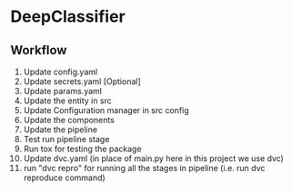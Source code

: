 # DeepClassifier

## Workflow

1.  Update config.yaml
2.  Update secrets.yaml [Optional]
3.  Update params.yaml
4.  Update the entity in src
5.  Update Configuration manager in src config
6.  Update the components
7.  Update the pipeline
8.  Test run pipeline stage
9.  Run tox for testing the package
10. Update dvc.yaml (in place of main.py here in this project we use dvc)
11. run "dvc repro" for running all the stages in pipeline (i.e. run dvc reproduce command)

